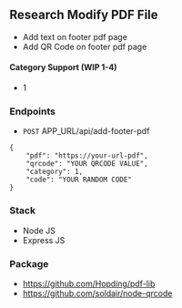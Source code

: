 ## Research Modify PDF File

- Add text on footer pdf page
- Add QR Code on footer pdf page

#### Category Support (WIP 1-4)
- 1

### Endpoints
- `POST` APP_URL/api/add-footer-pdf
````
{
    "pdf": "https://your-url-pdf",
    "qrcode": "YOUR QRCODE VALUE",
    "category": 1,
    "code": "YOUR RANDOM CODE"
}
````
### Stack
- Node JS
- Express JS

### Package
- https://github.com/Hopding/pdf-lib
- https://github.com/soldair/node-qrcode
